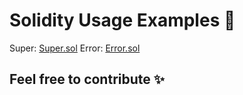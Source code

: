 # Solidity Usage Examples 📝  
Super: [Super.sol](Super.sol)
Error: [Error.sol](Error.sol)

## Feel free to contribute ✨